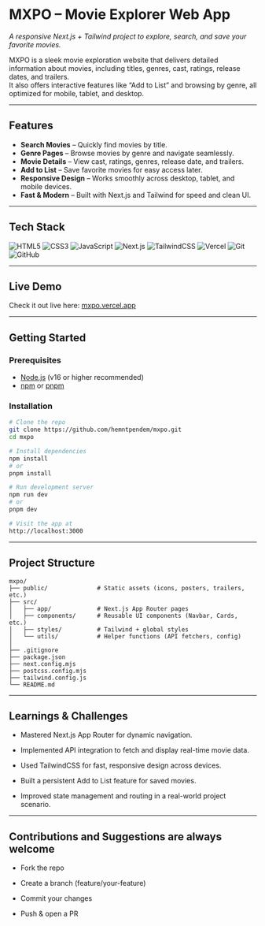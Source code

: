 # MXPO – Movie Explorer Web App  
*A responsive Next.js + Tailwind project to explore, search, and save your favorite movies.*

MXPO is a sleek movie exploration website that delivers detailed information about movies, including titles, genres, cast, ratings, release dates, and trailers.  
It also offers interactive features like “Add to List” and browsing by genre, all optimized for mobile, tablet, and desktop.

---

## Features

-  **Search Movies** – Quickly find movies by title.  
-  **Genre Pages** – Browse movies by genre and navigate seamlessly.  
-  **Movie Details** – View cast, ratings, genres, release date, and trailers.  
-  **Add to List** – Save favorite movies for easy access later.  
-  **Responsive Design** – Works smoothly across desktop, tablet, and mobile devices.  
-  **Fast & Modern** – Built with Next.js and Tailwind for speed and clean UI.

---

## Tech Stack

![HTML5](https://img.shields.io/badge/HTML5-E34F26?style=for-the-badge&logo=html5&logoColor=white)
![CSS3](https://img.shields.io/badge/CSS3-1572B6?style=for-the-badge&logo=css3&logoColor=white)
![JavaScript](https://img.shields.io/badge/JavaScript-F7DF1E?style=for-the-badge&logo=javascript&logoColor=black)
![Next.js](https://img.shields.io/badge/Next.js-000000?style=for-the-badge&logo=nextdotjs&logoColor=white)
![TailwindCSS](https://img.shields.io/badge/Tailwind_CSS-06B6D4?style=for-the-badge&logo=tailwindcss&logoColor=white)
![Vercel](https://img.shields.io/badge/Vercel-000000?style=for-the-badge&logo=vercel&logoColor=white)
![Git](https://img.shields.io/badge/Git-F05032?style=for-the-badge&logo=git&logoColor=white)
![GitHub](https://img.shields.io/badge/GitHub-181717?style=for-the-badge&logo=github&logoColor=white)

---

## Live Demo

Check it out live here: [mxpo.vercel.app](https://mxpo.vercel.app)  

---

## Getting Started

### Prerequisites
- [Node.js](https://nodejs.org/) (v16 or higher recommended)  
- [npm](https://www.npmjs.com/) or [pnpm](https://pnpm.io/)

### Installation

```bash
# Clone the repo
git clone https://github.com/hemntpendem/mxpo.git
cd mxpo

# Install dependencies
npm install
# or
pnpm install

# Run development server
npm run dev
# or
pnpm dev

# Visit the app at
http://localhost:3000
```
---

## Project Structure

```
mxpo/
├── public/              # Static assets (icons, posters, trailers, etc.)
├── src/                 
│   ├── app/             # Next.js App Router pages
│   ├── components/      # Reusable UI components (Navbar, Cards, etc.)
│   ├── styles/          # Tailwind + global styles
│   └── utils/           # Helper functions (API fetchers, config)
│
├── .gitignore
├── package.json
├── next.config.mjs
├── postcss.config.mjs
├── tailwind.config.js
└── README.md
```
---

## Learnings & Challenges

- Mastered Next.js App Router for dynamic navigation.

- Implemented API integration to fetch and display real-time movie data.

- Used TailwindCSS for fast, responsive design across devices.

- Built a persistent Add to List feature for saved movies.

- Improved state management and routing in a real-world project scenario.

---

## Contributions and Suggestions are always welcome

- Fork the repo

- Create a branch (feature/your-feature)

- Commit your changes

- Push & open a PR
